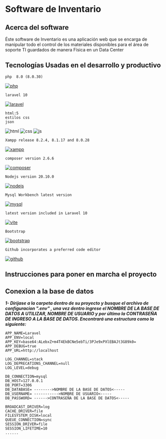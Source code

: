 # Software de Inventario 

## Acerca del software
Éste software de Inventario es una aplicación web que se encarga de manipular todo el control de los materiales disponibles para el área de soporte TI guardados de manera Física en un Data Center

## Tecnologías Usadas en el desarrollo y productivo

    php  8.0 (8.0.30)
[![php](public/images/php.png)](https://www.php.net/downloads)

    laravel 10
[![laravel](public/images/laravel2.png)](https://laravel.com/)

    html:5 
    estilos css
    json
![html](public/images/html.png)
![css](public/images/css.png)
![js](public/images/js.png)

    Xampp release 8.2.4, 8.1.17 and 8.0.28
[![xampp](public/images/xampp.png)](https://www.apachefriends.org/es/index.html)

    composer version 2.6.6
[![composer](public/images/composer.png)](https://getcomposer.org/)
    
    Nodejs version 20.10.0
[![nodejs](public/images/node.png)](https://nodejs.org/en)

    Mysql Workbench latest version
[![mysql](public/images/mysqlworkbrench.png)](https://nodejs.org/en)

    latest version included in Laravel 10
[![vite](public/images/vite.png)](https://vitejs.dev/)

    Bootstrap
[![bootstrap](public/images/bootstrap.png)](https://getbootstrap.com/)

    Github incorporates a preferred code editor
[![github](public/images/github.png)](https://github.com/)

## Instrucciones para poner en marcha el proyecto
## **Conexion a la base de datos**
***1- Dirijase a la carpeta dentro de su proyecto y busque el archivo de configuracion ".env" , una vez dentro ingrese el NOMBRE DE LA BASE DE DATOS A UTILIZAR, NOMBRE DE USUARIO y por último la CONTRASEÑA DE INGRESO A LA BASE DE DATOS. Encontrará una estructura como la siguiente:*** 

    APP_NAME=Laravel
    APP_ENV=local
    APP_KEY=base64:ALebxZ+m4T4EkBCNe5ebTi/3PJe9xPXlEBAJt3G89k0=
    APP_DEBUG=true
    APP_URL=http://localhost

    LOG_CHANNEL=stack
    LOG_DEPRECATIONS_CHANNEL=null
    LOG_LEVEL=debug

    DB_CONNECTION=mysql
    DB_HOST=127.0.0.1
    DB_PORT=3306
    DB_DATABASE= -------->NOMBRE DE LA BASE DE DATOS<-----
    DB_USERNAME= ----------->NOMBRE DE USUARIO<-----
    DB_PASSWORD= ------>CONTRASEÑA DE LA BASE DE DATOS<-----

    BROADCAST_DRIVER=log
    CACHE_DRIVER=file
    FILESYSTEM_DISK=local
    QUEUE_CONNECTION=sync
    SESSION_DRIVER=file
    SESSION_LIFETIME=10
    ......

    
